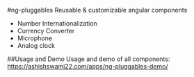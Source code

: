 

#ng-pluggables
Reusable & customizable angular components

* Number Internationalization
* Currency Converter
* Microphone
* Analog clock

##Usage and Demo 
Usage and demo of all components: https://ashishswami22.com/apps/ng-pluggables-demo/